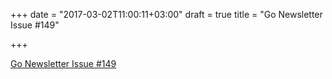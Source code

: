 +++
date = "2017-03-02T11:00:11+03:00"
draft = true
title = "Go Newsletter Issue #149"

+++

<p><a href="http://golangweekly.com/issues/149">Go Newsletter Issue #149</a></p>

